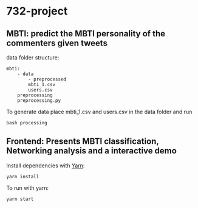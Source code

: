 # 732-project
## MBTI: predict the MBTI personality of the commenters given tweets
data folder structure:
```
mbti:
    - data
        - preprocessed
        mbti_1.csv
        users.csv
    preprocessing
    preprocessing.py
```

To generate data place mbti_1.csv and users.csv in the data folder and run
```
bash processing
```


## Frontend: Presents MBTI classification, Networking analysis and a interactive demo

Install dependencies with [Yarn](https://classic.yarnpkg.com/lang/en/docs/install/):
```
yarn install
```

To run with yarn:
```
yarn start
```

